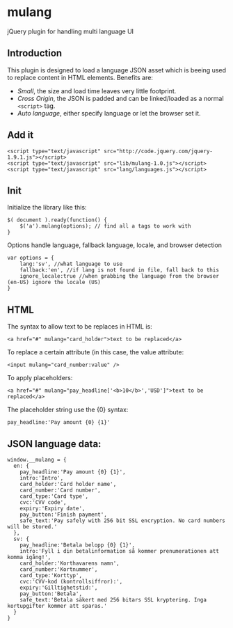 # mulang
jQuery plugin for handling multi language UI

## Introduction
This plugin is designed to load a language JSON asset which is beeing used to replace content in HTML elements.
Benefits are:
- *Small*, the size and load time leaves very little footprint.   
- *Cross Origin*, the JSON is padded and can be linked/loaded as a normal `<script>` tag.   
- *Auto language*, either specify language or let the browser set it.   

## Add it
```
<script type="text/javascript" src="http://code.jquery.com/jquery-1.9.1.js"></script>
<script type="text/javascript" src="lib/mulang-1.0.js"></script>
<script type="text/javascript" src="lang/languages.js"></script>
```

## Init
Initialize the library like this:
```
$( document ).ready(function() {
    $('a').mulang(options); // find all a tags to work with
}
```

Options handle language, fallback language, locale, and browser detection
```
var options = {
    lang:'sv', //what language to use
    fallback:'en', //if lang is not found in file, fall back to this
    ignore_locale:true //when grabbing the language from the browser (en-US) ignore the locale (US) 
}
```

## HTML
The syntax to allow text to be replaces in HTML is:
```
<a href="#" mulang="card_holder">text to be replaced</a>
```
To replace a certain attribute (in this case, the value attribute:
```
<input mulang="card_number:value" />
```
To apply placeholders:
```
<a href="#" mulang="pay_headline['<b>10</b>','USD']">text to be replaced</a>
```
The placeholder string use the {0} syntax:
```
pay_headline:'Pay amount {0} {1}'
```

## JSON language data:
```
window.__mulang = {
  en: {
    pay_headline:'Pay amount {0} {1}',
    intro:'Intro',
    card_holder:'Card holder name',
    card_number:'Card number',
    card_type:'Card type',
    cvc:'CVV code',
    expiry:'Expiry date',
    pay_button:'Finish payment',
    safe_text:'Pay safely with 256 bit SSL encryption. No card numbers will be stored.'
  },
  sv: {
    pay_headline:'Betala belopp {0} {1}',
    intro:'Fyll i din betalinformation så kommer prenumerationen att komma igång!',
    card_holder:'Korthavarens namn',
    card_number:'Kortnummer',
    card_type:'Korttyp',
    cvc:'CVV-kod (kontrollsiffror):',
    expiry:'Gilltighetstid:',
    pay_button:'Betala',
    safe_text:'Betala säkert med 256 bitars SSL kryptering. Inga kortupgifter kommer att sparas.'
  }
}
```

